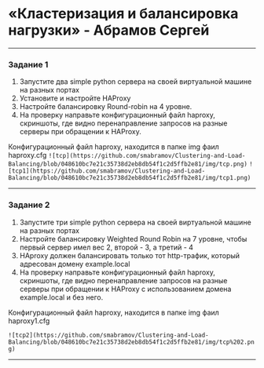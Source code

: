 # «Кластеризация и балансировка нагрузки» - Абрамов Сергей

___________________________________________________________________________

### Задание 1

1. Запустите два simple python сервера на своей виртуальной машине на разных портах
2. Установите и настройте HAProxy
3. Настройте балансировку Round-robin на 4 уровне.
4. На проверку направьте конфигурационный файл haproxy, скриншоты, где видно перенаправление запросов на разные серверы при обращении к HAProxy.
 
 

Конфигурационный файл haproxy, находится в папке img фаил haproxy.cfg
`![tcp](https://github.com/smabramov/Clustering-and-Load-Balancing/blob/048610bc7e21c35738d2eb8db54f1c2d5ffb2e81/img/tcp.png)`
`![tcp1](https://github.com/smabramov/Clustering-and-Load-Balancing/blob/048610bc7e21c35738d2eb8db54f1c2d5ffb2e81/img/tcp1.png)`


---

### Задание 2


1. Запустите три simple python сервера на своей виртуальной машине на разных портах
2. Настройте балансировку Weighted Round Robin на 7 уровне, чтобы первый сервер имел вес 2, второй - 3, а третий - 4
3. HAproxy должен балансировать только тот http-трафик, который адресован домену example.local
4. На проверку направьте конфигурационный файл haproxy, скриншоты, где видно перенаправление запросов на разные серверы при обращении к HAProxy c использованием домена example.local и без него.
 



Конфигурационный файл haproxy, находится в папке img фаил haproxy1.cfg

`![tcp2](https://github.com/smabramov/Clustering-and-Load-Balancing/blob/048610bc7e21c35738d2eb8db54f1c2d5ffb2e81/img/tcp%202.png)`

---